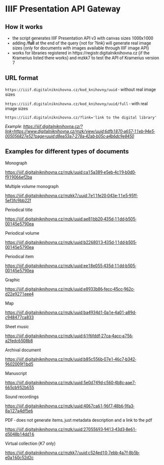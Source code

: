 <div style="font-family:Roboto">
<h1>IIIF Presentation API Gateway</h1>

<h2>How it works</h2>
<ul>
  <li>the script generates IIIF Presentation API v3 with canvas sizes 1000x1000</li>
  <li>adding <b>/full</b> at the end of the query (not for ?link) will generate real image sizes (only for documents with images available through IIIF image API)</li>
  <li>works for libraries registered in https://registr.digitalniknihovna.cz (if the Kramerius listed there works) and mzkk7 to test the API of Kramerius version 7</li>
</ul>

<h2>URL format</h2>

``https://iiif.digitalniknihovna.cz/kod_knihovny/uuid`` - without real image sizes

``https://iiif.digitalniknihovna.cz/kod_knihovny/uuid/full`` - with real image sizes

``https://iiif.digitalniknihovna.cz/?link='link to the digital library'``

<i>Example:
https://iiif.digitalniknihovna.cz/?link=https://www.digitalniknihovna.cz/mzk/view/uuid:6dfb1870-a657-11eb-94e5-005056827e52?page=uuid:d8ea53a7-278a-42ab-b05c-a4b6dc9e8450</i>

<h2>Examples for different types of documents</h2>

Monograph

https://iiif.digitalniknihovna.cz/mzk/uuid:ca15a389-e5eb-4c19-b0d0-f919066ef2ba

Multiple volume monograph

https://iiif.digitalniknihovna.cz/mzkk7/uuid:7e11fe20-043e-11e5-95ff-5ef3fc9bb22f

Periodical title

https://iiif.digitalniknihovna.cz/mzk/uuid:ae81bb20-435d-11dd-b505-00145e5790ea


Periodical volume

https://iiif.digitalniknihovna.cz/mzk/uuid:b2268013-435d-11dd-b505-00145e5790ea

Periodical item

https://iiif.digitalniknihovna.cz/mzk/uuid:ee18e055-435d-11dd-b505-00145e5790ea

Graphic

https://iiif.digitalniknihovna.cz/mzk/uuid:e8933b86-fecc-45cc-962c-d22e9271eee4

Map

https://iiif.digitalniknihovna.cz/mzk/uuid:ba4934d1-0a1e-4a01-a89d-c948477ca833

Sheet music

https://iiif.digitalniknihovna.cz/mzk/uuid:61f6fddf-27ca-4acc-a756-a2fedc6508b8

Archival document

https://iiif.digitalniknihovna.cz/mzk/uuid:b85c556b-07e1-46c7-b342-9602009f1bd5

Manuscript

https://iiif.digitalniknihovna.cz/mzk/uuid:5e0d749d-c560-4b8c-aae7-665cb952b655

Sound recordings

https://iiif.digitalniknihovna.cz/mzk/uuid:4067ca61-96f7-48b6-9fa3-8a127a4df5e6

PDF - does not generate items, just metadata description and a link to the pdf

https://iiif.digitalniknihovna.cz/mzk/uuid:27055693-9413-43d3-8e61-d5048b14dd16

Virtual collection (K7 only)

https://iiif.digitalniknihovna.cz/mzkk7/uuid:c524ed10-7ebb-4a7f-8b5b-e0a160c52d2c
</div>
